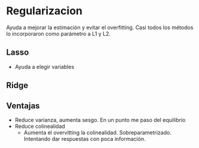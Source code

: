# Regularizacion

Ayuda a mejorar la estimación y evitar el overfitting. Casi todos los métodos lo incorporaron como parámetro a L1 y L2.

## Lasso

* Ayuda a elegir variables

## Ridge


## Ventajas

* Reduce varianza, aumenta sesgo. En un punto me paso del equilibrio
* Reduce colinealidad
	* Aumenta el overvitting la colinealidad. Sobreparametrizado. Intentando dar respuestas con poca información. 
	
	
	
	